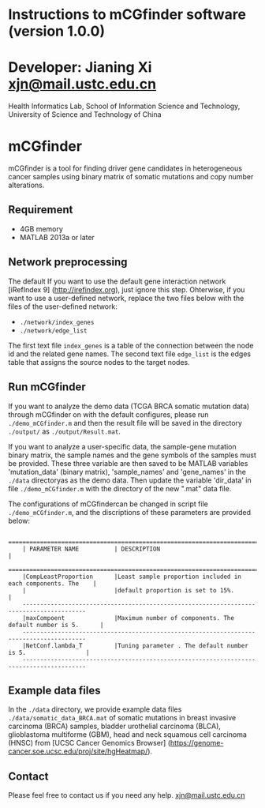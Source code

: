 # Instructions to mCGfinder software (version 1.0.0)
# Developer: Jianing Xi <xjn@mail.ustc.edu.cn>
Health Informatics Lab, School of Information Science and Technology,
University of Science and Technology of China

mCGfinder
=======================
mCGfinder is a tool for finding driver gene candidates in heterogeneous cancer samples using
 binary matrix of somatic mutations and copy number alterations.


Requirement
------------------------
* 4GB memory
* MATLAB 2013a or later

Network preprocessing
------------------------
The default 
If you want to use the default gene interaction network [iRefIndex 9] (http://irefindex.org), just
ignore this step. Ohterwise, if you want to use a user-defined network, replace the two files below
with the files of the user-defined network:

* `./network/index_genes`
* `./network/edge_list`

The first text file `index_genes` is a table of the connection between the node id and the related 
gene names. The second text file `edge_list` is the edges table that assigns the source nodes to 
the target nodes.


Run mCGfinder
------------------------
If you want to analyze the demo data (TCGA BRCA somatic mutation data) through mCGfinder on with
the default configures, please run `./demo_mCGfinder.m` and then the result file will be saved
in the directory `./output/` as `./output/Result.mat`.

If you want to analyze a user-specific data, the sample-gene mutation binary matrix, the sample names 
and the gene symbols of the samples must be provided. These three variable are then saved to be MATLAB 
variables 'mutation_data' (binary matrix), 'sample_names' and 'gene_names' in the `./data` directoryas
as the demo data. Then update the variable 'dir_data' in file `./demo_mCGfinder.m` with the directory
of the new ".mat" data file.

The configurations of mCGfindercan be changed in script file `./demo_mCGfinder.m`, and the discriptions
of these parameters are provided below:

        ========================================================================================
        | PARAMETER NAME          | DESCRIPTION                                                |
        ========================================================================================
        |CompLeastProportion      |Least sample proportion included in each components. The    |
        |                         |default proportion is set to 15%.                           |
        ----------------------------------------------------------------------------------------
        |maxCompoent              |Maximum number of components. The default number is 5.      |
        ----------------------------------------------------------------------------------------
        |NetConf.lambda_T         |Tuning parameter . The default number is 5.                 |
        ----------------------------------------------------------------------------------------

Example data files
------------------------
In the `./data` directory, we provide example data files `./data/somatic_data_BRCA.mat` of somatic 
mutations in breast invasive carcinoma (BRCA) samples, bladder urothelial carcinoma (BLCA), glioblastoma
multiforme (GBM), head and neck squamous cell carcinoma (HNSC) from [UCSC Cancer Genomics Browser]
(https://genome-cancer.soe.ucsc.edu/proj/site/hgHeatmap/).


Contact
------------------------
Please feel free to contact us if you need any help. <xjn@mail.ustc.edu.cn>